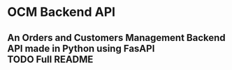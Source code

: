 # OCM Backend API

An Orders and Customers Management Backend API made in Python using FasAPI\
TODO Full README
------